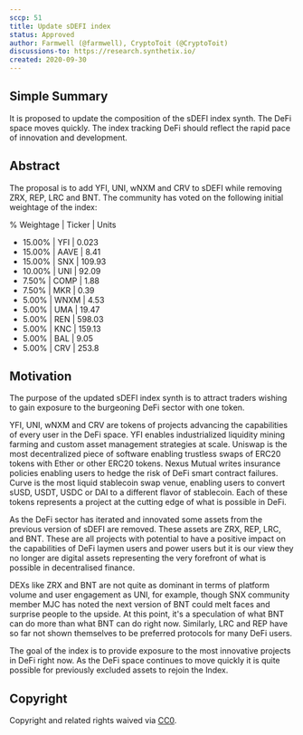```yaml
---
sccp: 51
title: Update sDEFI index
status: Approved
author: Farmwell (@farmwell), CryptoToit (@CryptoToit)
discussions-to: https://research.synthetix.io/
created: 2020-09-30
---
```


<!--You can leave these HTML comments in your merged SIP and delete the visible duplicate text guides, they will not appear and may be helpful to refer to if you edit it again. This is the suggested template for new SCCPs. Note that an SCCP number will be assigned by an editor. When opening a pull request to submit your SCCP, please use an abbreviated title in the filename, `sccp-draft_title_abbrev.md`. The title should be 44 characters or less.-->

## Simple Summary
<!--"If you can't explain it simply, you don't understand it well enough." Provide a simplified and layman-accessible explanation of the SCCP.-->
It is proposed to update the composition of the sDEFI index synth. The DeFi space moves quickly. The index tracking DeFi should reflect the rapid pace of innovation and development.

## Abstract
<!--A short (~200 word) description of the variable change proposed.-->
The proposal is to add YFI, UNI, wNXM and CRV to sDEFI while removing ZRX, REP, LRC and BNT. The community has voted on the following initial weightage of the index:
  
  % Weightage | Ticker | Units
  - 15.00% | YFI | 0.023
  - 15.00% | AAVE | 8.41
  - 15.00% | SNX | 109.93
  - 10.00% | UNI | 92.09
  - 7.50% | COMP | 1.88
  - 7.50% | MKR | 0.39
  - 5.00%	| WNXM | 4.53
  - 5.00%	| UMA | 19.47
  - 5.00%	| REN | 598.03
  - 5.00%	| KNC | 159.13
  - 5.00%	| BAL | 9.05
  - 5.00%	| CRV | 253.8
  
## Motivation
<!--The motivation is critical for SCCPs that want to update variables within Synthetix. It should clearly explain why the existing variable is not incentive aligned. SCCP submissions without sufficient motivation may be rejected outright.-->
The purpose of the updated sDEFI index synth is to attract traders wishing to gain exposure to the burgeoning DeFi sector with one token. 

YFI, UNI, wNXM and CRV are tokens of projects advancing the capabilities of every user in the DeFi space. YFI enables industrialized liquidity mining farming and custom asset management strategies at scale. Uniswap is the most decentralized piece of software enabling trustless swaps of ERC20 tokens with Ether or other ERC20 tokens. Nexus Mutual writes insurance policies enabling users to hedge the risk of DeFi smart contract failures. Curve is the most liquid stablecoin swap venue, enabling users to convert sUSD, USDT, USDC or DAI to a different flavor of stablecoin. Each of these tokens represents a project at the cutting edge of what is possible in DeFi.

As the DeFi sector has iterated and innovated some assets from the previous version of sDEFI are removed. These assets are ZRX, REP, LRC, and BNT. These are all projects with potential to have a positive impact on the capabilities of DeFi laymen users and power users but it is our view they no longer are digital assets representing the very forefront of what is possible in decentralised finance. 

DEXs like ZRX and BNT are not quite as dominant in terms of platform volume and user engagement as UNI, for example, though SNX community member MJC has noted the next version of BNT could melt faces and surprise people to the upside. At this point, it's a speculation of what BNT can do more than what BNT can do right now. Similarly, LRC and REP have so far not shown themselves to be preferred protocols for many DeFi users. 

The goal of the index is to provide exposure to the most innovative projects in DeFi right now. As the DeFi space continues to move quickly it is quite possible for previously excluded assets to rejoin the Index. 


## Copyright
Copyright and related rights waived via [CC0](https://creativecommons.org/publicdomain/zero/1.0/).
